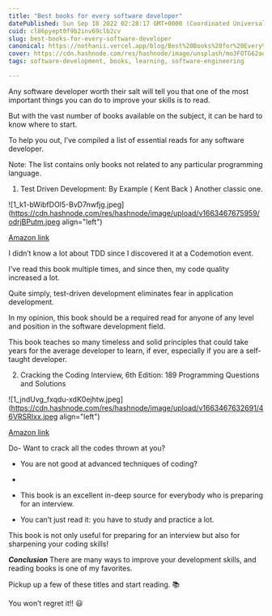 ```yaml
---
title: "Best books for every software developer"
datePublished: Sun Sep 18 2022 02:28:17 GMT+0000 (Coordinated Universal Time)
cuid: cl86pyept0f9b2inv69clb2cv
slug: best-books-for-every-software-developer
canonical: https://nothanii.vercel.app/blog/Best%20Books%20for%20Every%20Software%20DEv
cover: https://cdn.hashnode.com/res/hashnode/image/unsplash/mo3FOTG62ao/upload/v1663468028175/siQ2bCSsq.jpeg
tags: software-development, books, learning, software-engineering

---
```


 
 
Any software developer worth their salt will tell you that one of the most important things you can do to improve your skills is to read.

But with the vast number of books available on the subject, it can be hard to know where to start.

To help you out, I’ve compiled a list of essential reads for any software developer.

Note: The list contains only books not related to any particular programming language.

1. Test Driven Development: By Example ( Kent Back )
 Another classic one.

 ![1_k1-bWibfDOl5-BvD7nwfjg.jpeg](https://cdn.hashnode.com/res/hashnode/image/upload/v1663467675959/odrjBPutm.jpeg align="left")

[Amazon link](https://www.amazon.com/Test-Driven-Development-Kent-Beck/dp/0321146530?crid=2GI4T01NI7QUQ&keywords=Test+Driven+Development:+By+Example+(+Kent+Back+)&qid=1662899151&sprefix=test+driven+development+by+example+kent+back+,aps,216&sr=8-1&linkCode=sl1&tag=klitonbare-20&linkId=e6237ae0b440af30067b9ad0f1fca3cf&language=en_US&ref_=as_li_ss_tl)

I didn’t know a lot about TDD since I discovered it at a Codemotion event.

I’ve read this book multiple times, and since then, my code quality increased a lot.

Quite simply, test-driven development eliminates fear in application development.
 

In my opinion, this book should be a required read for anyone of any level and position in the software development field.

This book teaches so many timeless and solid principles that could take years for the average developer to learn, if ever, especially if you are a self-taught developer.

2. Cracking the Coding Interview, 6th Edition: 189 Programming Questions and Solutions

![1_jndUvg_fxqdu-xdK0ejhtw.jpeg](https://cdn.hashnode.com/res/hashnode/image/upload/v1663467632691/46VRSRIxx.jpeg align="left")

 
[Amazon link ](https://www.amazon.com/Cracking-Coding-Interview-Programming-Questions/dp/0984782850?&linkCode=sl1&tag=klitonbare-20&linkId=be7481d97b5c1d44e8ce1fb115c89fb6&language=en_US&ref_=as_li_ss_tl)
 
 
Do- Want to crack all the codes thrown at you?

- You are not good at advanced techniques of coding?

-  
- This book is an excellent in-deep source for everybody who is preparing for an interview.

- You can’t just read it: you have to study and practice a lot.

This book is not only useful for preparing for an interview but also for sharpening your coding skills!

***Conclusion***
There are many ways to improve your development skills, and reading books is one of my favorites.

Pickup up a few of these titles and start reading. 📚

You won’t regret it!! 😃



